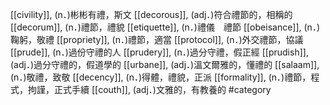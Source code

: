[[civility]], (n．)彬彬有禮，斯文 
[[decorous]], (adj．)符合禮節的，相稱的 
[[decorum]], (n．)禮節，禮貌 
[[etiquette]], (n．)禮儀　禮節 
[[obeisance]], (n．)鞠躬，敬禮 
[[propriety]], (n．)禮節，適當 
[[protocol]], (n．)外交禮節，協議 
[[prude]], (n．)過份守禮的人 
[[prudery]], (n．)過分守禮，假正經 
[[prudish]], (adj．)過分守禮的，假道學的 
[[urbane]], (adj．)溫文爾雅的，懂禮的 
[[salaam]], (n．)敬禮，致敬 
[[decency]], (n．)得體，禮貌，正派 
[[formality]], (n．)禮節，程式，拘謹，正式手續 
[[couth]], (adj．)文雅的，有教養的 
#category

